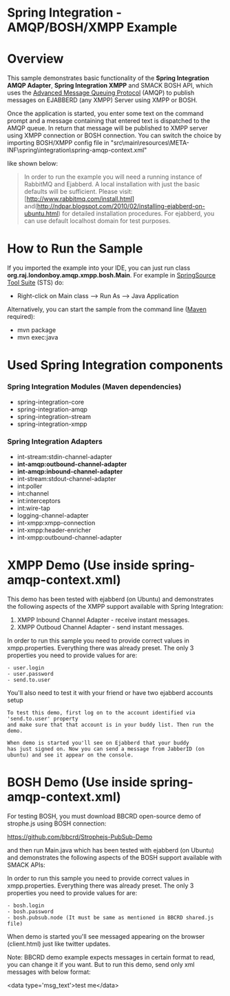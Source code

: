 Spring Integration - AMQP/BOSH/XMPP Example
================================

# Overview

This sample demonstrates basic functionality of the **Spring Integration AMQP Adapter**, **Spring Integration XMPP** and SMACK BOSH API, which uses the [Advanced Message Queuing Protocol](http://www.amqp.org/) (AMQP) to publish messages on EJABBERD (any XMPP) Server using XMPP or BOSH. 

Once the application is started, you enter some text on the command prompt and a message containing that entered text is dispatched to the AMQP queue. In return that message will be published to XMPP server using XMPP connection or BOSH connection. You can switch the choice by importing BOSH/XMPP config file in "src\main\resources\META-INF\spring\integration\spring-amqp-context.xml"

like shown below:
	<import resource="springxmpp-context.xml"/>
	<import resource="springbosh-context.xml"/>

> In order to run the example you will need a running  instance of RabbitMQ and Ejabberd. A local installation with just the basic defaults will be sufficient. Please visit: [http://www.rabbitmq.com/install.html] and(http://ndpar.blogspot.com/2010/02/installing-ejabberd-on-ubuntu.html) for detailed installation procedures. For ejabberd, you can use default localhost domain for test purposes.

# How to Run the Sample

If you imported the example into your IDE, you can just run class **org.raj.londonboy.amqp.xmpp.bosh.Main**. For example in [SpringSource Tool Suite](http://www.springsource.com/developer/sts) (STS) do:

* Right-click on Main class --> Run As --> Java Application

Alternatively, you can start the sample from the command line ([Maven](http://maven.apache.org/) required):

* mvn package
* mvn exec:java

# Used Spring Integration components

### Spring Integration Modules (Maven dependencies)

* spring-integration-core
* spring-integration-amqp
* spring-integration-stream
* spring-integration-xmpp

### Spring Integration Adapters

* int-stream:stdin-channel-adapter
* **int-amqp:outbound-channel-adapter**
* **int-amqp:inbound-channel-adapter**
* int-stream:stdout-channel-adapter
* int:poller
* int:channel
* int:interceptors
* int:wire-tap
* logging-channel-adapter
* int-xmpp:xmpp-connection
* int-xmpp:header-enricher 
* int-xmpp:outbound-channel-adapter

# XMPP Demo (Use <import resource="springxmpp-context.xml"/> inside spring-amqp-context.xml)

This demo has been tested with ejabberd (on Ubuntu) and
demonstrates the following aspects of the XMPP support available with Spring Integration:
1. XMPP Inbound Channel Adapter - receive instant messages.
2. XMPP Outboud Channel Adapter - send instant messages.

In order to run this sample you need to provide correct values in xmpp.properties.
Everything there was already preset. The only 3 properties you need to provide values for are:

	- user.login
	- user.password
	- send.to.user
	
You'll also need to test it with your friend or have two ejabberd accounts setup

	To test this demo, first log on to the account identified via 'send.to.user' property
	and make sure that that account is in your buddy list. Then run the demo.
	
	When demo is started you'll see on Ejabberd that your buddy 
	has just signed on. Now you can send a message from JabberID (on ubuntu) and see it appear on the console.

# BOSH Demo (Use <import resource="springbosh-context.xml"/> inside spring-amqp-context.xml)

For testing BOSH, you must download BBCRD open-source demo of strophe.js using BOSH connection:

https://github.com/bbcrd/Strophejs-PubSub-Demo

and then run Main.java which has been tested with ejabberd (on Ubuntu) and demonstrates the following aspects of the BOSH support available with SMACK APIs:

In order to run this sample you need to provide correct values in xmpp.properties.
Everything there was already preset. The only 3 properties you need to provide values for are:

	- bosh.login
	- bosh.password
	- bosh.pubsub.node (It must be same as mentioned in BBCRD shared.js file)
	
When demo is started you'll see messaged appearing on the browser (client.html) just like twitter updates.

Note: BBCRD demo example expects messages in certain format to read, you can change it if you want. But to run this demo, send only xml messages with below format:

<entry>&lt;data type='msg_text'&gt;test me&lt;/data&gt;</entry>

